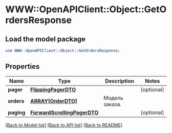 # WWW::OpenAPIClient::Object::GetOrdersResponse

## Load the model package
```perl
use WWW::OpenAPIClient::Object::GetOrdersResponse;
```

## Properties
Name | Type | Description | Notes
------------ | ------------- | ------------- | -------------
**pager** | [**FlippingPagerDTO**](FlippingPagerDTO.md) |  | [optional] 
**orders** | [**ARRAY[OrderDTO]**](OrderDTO.md) | Модель заказа.  | 
**paging** | [**ForwardScrollingPagerDTO**](ForwardScrollingPagerDTO.md) |  | [optional] 

[[Back to Model list]](../README.md#documentation-for-models) [[Back to API list]](../README.md#documentation-for-api-endpoints) [[Back to README]](../README.md)


